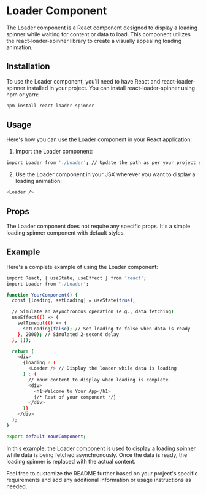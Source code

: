 # Loader Component
The Loader component is a React component designed to display a loading spinner while waiting for content or data to load. This component utilizes the react-loader-spinner library to create a visually appealing loading animation.

## Installation
To use the Loader component, you'll need to have React and react-loader-spinner installed in your project. You can install react-loader-spinner using npm or yarn:
```bash
npm install react-loader-spinner
```
## Usage
Here's how you can use the Loader component in your React application:

1. Import the Loader component:
```bash
import Loader from './Loader'; // Update the path as per your project structure
```
2. Use the Loader component in your JSX wherever you want to display a loading animation:
```bash
<Loader />
```

## Props
The Loader component does not require any specific props. It's a simple loading spinner component with default styles.

## Example
Here's a complete example of using the Loader component:
```bash
import React, { useState, useEffect } from 'react';
import Loader from './Loader';

function YourComponent() {
  const [loading, setLoading] = useState(true);

  // Simulate an asynchronous operation (e.g., data fetching)
  useEffect(() => {
    setTimeout(() => {
      setLoading(false); // Set loading to false when data is ready
    }, 2000); // Simulated 2-second delay
  }, []);

  return (
    <div>
      {loading ? (
        <Loader /> // Display the loader while data is loading
      ) : (
        // Your content to display when loading is complete
        <div>
          <h1>Welcome to Your App</h1>
          {/* Rest of your component */}
        </div>
      )}
    </div>
  );
}

export default YourComponent;
```

In this example, the Loader component is used to display a loading spinner while data is being fetched asynchronously. Once the data is ready, the loading spinner is replaced with the actual content.

Feel free to customize the README further based on your project's specific requirements and add any additional information or usage instructions as needed.